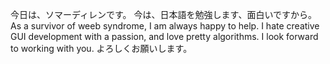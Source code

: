 今日は、ソマーディレンです。
今は、日本語を勉強します、面白いですから。
As a survivor of weeb syndrome, I am always happy to help. 
I hate creative GUI development with a passion, and love pretty algorithms.
I look forward to working with you.
よろしくお願いします。
